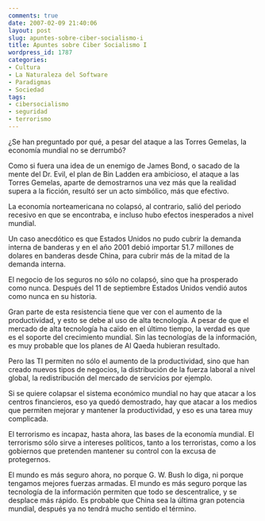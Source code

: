 ```yaml
---
comments: true
date: 2007-02-09 21:40:06
layout: post
slug: apuntes-sobre-ciber-socialismo-i
title: Apuntes sobre Ciber Socialismo I
wordpress_id: 1787
categories:
- Cultura
- La Naturaleza del Software
- Paradigmas
- Sociedad
tags:
- cibersocialismo
- seguridad
- terrorismo
---
```


¿Se han preguntado por qué, a pesar del ataque a las Torres Gemelas, la economía mundial no se derrumbó?

Como si fuera una idea de un enemigo de James Bond, o sacado de la mente del Dr. Evil, el plan de Bin Ladden era ambicioso, el ataque a las Torres Gemelas, aparte de demostrarnos una vez más que la realidad supera a la ficción, resultó ser un acto simbólico, más que efectivo.

La economía norteamericana no colapsó, al contrario, salió del periodo recesivo en que se encontraba, e incluso hubo efectos inesperados a nivel mundial.

Un caso anecdótico es que Estados Unidos no pudo cubrir la demanda interna de banderas y en el año 2001 debió importar 51.7 millones de dolares en banderas desde China, para cubrir más de la mitad de la demanda interna.

El negocio de los seguros no sólo no colapsó, sino que ha prosperado como nunca. Después del 11 de septiembre Estados Unidos vendió autos como nunca en su historia.

Gran parte de esta resistencia tiene que ver con el aumento de la productividad, y esto se debe al uso de alta tecnología. A pesar de que el mercado de alta tecnología ha caïdo en el último tiempo, la verdad es que es el soporte del crecimiento mundial. Sin las tecnologías de la información, es muy probable que los planes de Al Qaeda hubieran resultado.

Pero las TI permiten no sólo el aumento de la productividad, sino que han creado nuevos tipos de negocios, la distribución de la fuerza laboral a nivel global, la redistribución del mercado de servicios por ejemplo.

Si se quiere colapsar el sistema económico mundial no hay que atacar a los centros financieros, eso ya quedó demostrado, hay que atacar a los medios que permiten mejorar y mantener la productividad, y eso es una tarea muy complicada.

El terrorismo es incapaz, hasta ahora, las bases de la economía mundial. El terrorismo sólo sirve a intereses políticos, tanto a los terroristas, como a los gobiernos que pretenden mantener su control con la excusa de protegernos.

El mundo es más seguro ahora, no porque G. W. Bush lo diga, ni porque tengamos mejores fuerzas armadas. El mundo es más seguro porque las tecnología de la información permiten que todo se descentralice, y se desplace más rápido. Es probable que China sea la última gran potencia mundial, después ya no tendrá mucho sentido el término.
